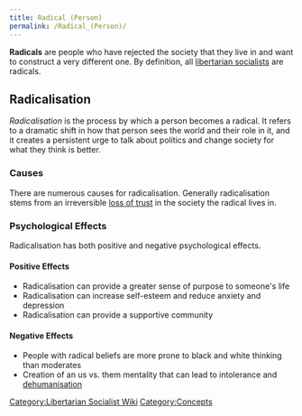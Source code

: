```yaml
---
title: Radical (Person)
permalink: /Radical_(Person)/
---
```


**Radicals** are people who have rejected the society that they live in
and want to construct a very different one. By definition, all
[libertarian socialists](Libertarian_Socialism "wikilink") are radicals.

## Radicalisation

*Radicalisation* is the process by which a person becomes a radical. It
refers to a dramatic shift in how that person sees the world and their
role in it, and it creates a persistent urge to talk about politics and
change society for what they think is better.

### Causes

There are numerous causes for radicalisation. Generally radicalisation
stems from an irreversible [loss of trust](Trust "wikilink") in the
society the radical lives in.

### Psychological Effects

Radicalisation has both positive and negative psychological effects.

#### Positive Effects

- Radicalisation can provide a greater sense of purpose to someone's
  life
- Radicalisation can increase self-esteem and reduce anxiety and
  depression
- Radicalisation can provide a supportive community

#### Negative Effects

- People with radical beliefs are more prone to black and white thinking
  than moderates
- Creation of an us vs. them mentality that can lead to intolerance and
  [dehumanisation](dehumanisation "wikilink")

[Category:Libertarian Socialist
Wiki](Category:Libertarian_Socialist_Wiki "wikilink")
[Category:Concepts](Category:Concepts "wikilink")